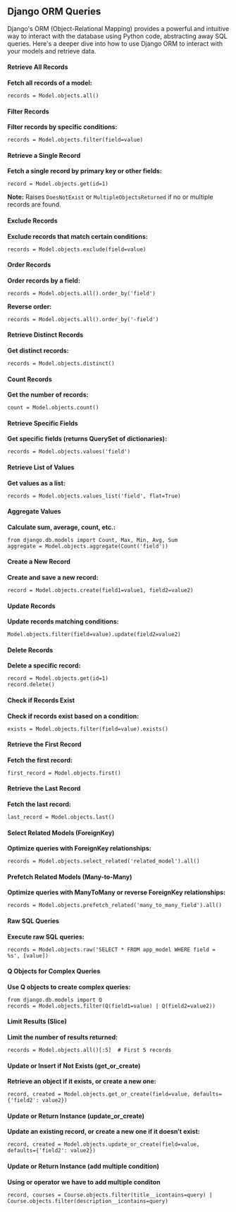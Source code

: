 

<div class="container mt-5">
        <h2>Django ORM Queries</h2>
           <p>Django's ORM (Object-Relational Mapping) provides a powerful and intuitive way to interact with the database using Python code, abstracting away SQL 
           queries. Here's a deeper dive into how to use Django ORM to interact with your models and retrieve data.</p>
        <div class="mt-4">
            <h4>Retrieve All Records</h4>
            <p><strong>Fetch all records of a model:</strong></p>
            <pre><code>records = Model.objects.all()</code></pre>
        </div>
        <div class="mt-4">
            <h4>Filter Records</h4>
            <p><strong>Filter records by specific conditions:</strong></p>
            <pre><code>records = Model.objects.filter(field=value)</code></pre>
        </div>
        <div class="mt-4">
            <h4>Retrieve a Single Record</h4>
            <p><strong>Fetch a single record by primary key or other fields:</strong></p>
            <pre><code>record = Model.objects.get(id=1)</code></pre>
            <p><strong>Note:</strong> Raises <code>DoesNotExist</code> or <code>MultipleObjectsReturned</code> if no or multiple records are found.</p>
        </div>
        <div class="mt-4">
            <h4>Exclude Records</h4>
            <p><strong>Exclude records that match certain conditions:</strong></p>
            <pre><code>records = Model.objects.exclude(field=value)</code></pre>
        </div>
        <div class="mt-4">
            <h4>Order Records</h4>
            <p><strong>Order records by a field:</strong></p>
            <pre><code>records = Model.objects.all().order_by('field')</code></pre>
            <p><strong>Reverse order:</strong></p>
            <pre><code>records = Model.objects.all().order_by('-field')</code></pre>
        </div>
        <div class="mt-4">
            <h4>Retrieve Distinct Records</h4>
            <p><strong>Get distinct records:</strong></p>
            <pre><code>records = Model.objects.distinct()</code></pre>
        </div>
        <div class="mt-4">
            <h4>Count Records</h4>
            <p><strong>Get the number of records:</strong></p>
            <pre><code>count = Model.objects.count()</code></pre>
        </div>
        <div class="mt-4">
            <h4>Retrieve Specific Fields</h4>
            <p><strong>Get specific fields (returns QuerySet of dictionaries):</strong></p>
            <pre><code>records = Model.objects.values('field')</code></pre>
        </div>
        <div class="mt-4">
            <h4>Retrieve List of Values</h4>
            <p><strong>Get values as a list:</strong></p>
            <pre><code>records = Model.objects.values_list('field', flat=True)</code></pre>
        </div>
        <div class="mt-4">
            <h4>Aggregate Values</h4>
            <p><strong>Calculate sum, average, count, etc.:</strong></p>
            <pre><code>from django.db.models import Count, Max, Min, Avg, Sum
aggregate = Model.objects.aggregate(Count('field'))</code></pre>
        </div>
        <div class="mt-4">
            <h4>Create a New Record</h4>
            <p><strong>Create and save a new record:</strong></p>
            <pre><code>record = Model.objects.create(field1=value1, field2=value2)</code></pre>
        </div>
        <div class="mt-4">
            <h4>Update Records</h4>
            <p><strong>Update records matching conditions:</strong></p>
            <pre><code>Model.objects.filter(field=value).update(field2=value2)</code></pre>
        </div>
        <div class="mt-4">
            <h4>Delete Records</h4>
            <p><strong>Delete a specific record:</strong></p>
            <pre><code>record = Model.objects.get(id=1)
record.delete()</code></pre>
        </div>
        <div class="mt-4">
            <h4>Check if Records Exist</h4>
            <p><strong>Check if records exist based on a condition:</strong></p>
            <pre><code>exists = Model.objects.filter(field=value).exists()</code></pre>
        </div>
        <div class="mt-4">
            <h4>Retrieve the First Record</h4>
            <p><strong>Fetch the first record:</strong></p>
            <pre><code>first_record = Model.objects.first()</code></pre>
        </div>
        <div class="mt-4">
            <h4>Retrieve the Last Record</h4>
            <p><strong>Fetch the last record:</strong></p>
            <pre><code>last_record = Model.objects.last()</code></pre>
        </div>
        <div class="mt-4">
            <h4>Select Related Models (ForeignKey)</h4>
            <p><strong>Optimize queries with ForeignKey relationships:</strong></p>
            <pre><code>records = Model.objects.select_related('related_model').all()</code></pre>
        </div>
        <div class="mt-4">
            <h4>Prefetch Related Models (Many-to-Many)</h4>
            <p><strong>Optimize queries with ManyToMany or reverse ForeignKey relationships:</strong></p>
            <pre><code>records = Model.objects.prefetch_related('many_to_many_field').all()</code></pre>
        </div>
        <div class="mt-4">
            <h4>Raw SQL Queries</h4>
            <p><strong>Execute raw SQL queries:</strong></p>
            <pre><code>records = Model.objects.raw('SELECT * FROM app_model WHERE field = %s', [value])</code></pre>
        </div>
        <div class="mt-4">
            <h4>Q Objects for Complex Queries</h4>
            <p><strong>Use Q objects to create complex queries:</strong></p>
            <pre><code>from django.db.models import Q
records = Model.objects.filter(Q(field1=value) | Q(field2=value2))</code></pre>
        </div>
        <div class="mt-4">
            <h4>Limit Results (Slice)</h4>
            <p><strong>Limit the number of results returned:</strong></p>
            <pre><code>records = Model.objects.all()[:5]  # First 5 records</code></pre>
        </div>
        <div class="mt-4">
            <h4>Update or Insert if Not Exists (get_or_create)</h4>
            <p><strong>Retrieve an object if it exists, or create a new one:</strong></p>
            <pre><code>record, created = Model.objects.get_or_create(field=value, defaults={'field2': value2})</code></pre>
        </div>
        <div class="mt-4">
            <h4>Update or Return Instance (update_or_create)</h4>
            <p><strong>Update an existing record, or create a new one if it doesn’t exist:</strong></p>
            <pre><code>record, created = Model.objects.update_or_create(field=value, defaults={'field2': value2})</code></pre>
        </div>
        <div class="mt-4">
            <h4>Update or Return Instance (add multiple condition)</h4>
            <p><strong>Using or operator we have to add multiple conditon </strong></p>
            <pre><code>record, courses = Course.objects.filter(title__icontains=query) | Course.objects.filter(description__icontains=query)</code></pre>
        </div>
    </div>

    
